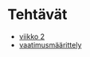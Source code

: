 # Tehtävät
- [viikko 2](https://github.com/aatosls/ot-harjoitustyo/tree/master/laskarit/viikko2)
- [vaatimusmäärittely](https://github.com/aatosls/ot-harjoitustyo/blob/f105f48776d5427a0ddad96423abc21e4d3f069b/kare/dokumentaatio/vaatimusmaarittely.md)
